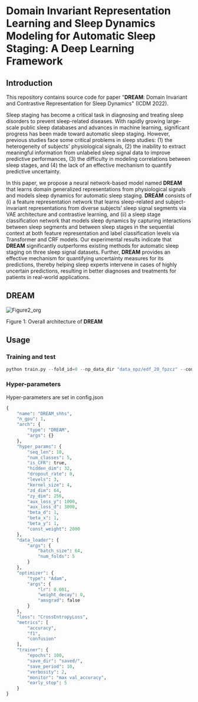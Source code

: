 # Domain Invariant Representation Learning and Sleep Dynamics Modeling for Automatic Sleep Staging: A Deep Learning Framework

## Introduction
This repository contains source code for paper "**DREAM**: Domain Invariant and Contrastive Representation for Sleep Dynamics" (ICDM 2022).

Sleep staging has become a critical task in diagnosing and treating sleep disorders to prevent sleep-related diseases. With rapidly growing large-scale public sleep databases and advances in machine learning, significant progress has been made toward automatic sleep staging. However, previous studies face some critical problems in sleep studies: (1) the heterogeneity of subjects' physiological signals, (2) the inability to extract meaningful information from unlabeled sleep signal data to improve predictive performances, (3) the difficulty in modeling correlations between sleep stages, and (4) the lack of an effective mechanism to quantify predictive uncertainty.

In this paper, we propose a neural network-based model named **DREAM** that learns domain generalized representations from physiological signals and models sleep dynamics for automatic sleep staging. **DREAM** consists of (i) a feature representation network that learns sleep-related and subject-invariant  representations from diverse subjects’ sleep signal segments via VAE architecture and contrastive learning, and (ii) a sleep stage classification network that models sleep dynamics by capturing interactions between sleep segments and between sleep stages in the sequential context at both feature representation and label classification levels via Transformer and CRF models. Our experimental results indicate that **DREAM** significantly outperforms existing methods for automatic sleep staging on three sleep signal datasets. Further, **DREAM** provides an effective mechanism for quantifying uncertainty measures for its predictions, thereby helping sleep experts intervene in cases of highly uncertain predictions, resulting in better diagnoses and treatments for patients in real-world applications.




## DREAM
![Figure2_org](https://user-images.githubusercontent.com/39074545/208546254-11d0bcb9-a573-43ab-9ef6-6039760112bc.png)


Figure 1: Overall architecture of **DREAM**



## Usage

### Training and test
```python 
python train.py --fold_id=0 --np_data_dir "data_npz/edf_20_fpzcz" --config "config.json"
```

### Hyper-parameters
Hyper-parameters are set in config.json
```python 
{
    "name": "DREAM_shhs",
    "n_gpu": 1,
    "arch": {
        "type": "DREAM",
        "args": {}
    },
    "hyper_params": {
        "seq_len": 10,
        "num_classes": 5,
        "is_CFR": true,
        "hidden_dim": 32,
        "dropout_rate": 0,
        "levels": 3,
        "kernel_size": 4,
        "zd_dim": 64,
        "zy_dim": 256,
        "aux_loss_y": 1000,
        "aux_loss_d": 3000,
        "beta_d": 1,
        "beta_x": 1,
        "beta_y": 1,
        "const_weight": 2000
    },
    "data_loader": {
        "args": {
            "batch_size": 64,
            "num_folds": 5
        }
    },
    "optimizer": {
        "type": "Adam",
        "args": {
            "lr": 0.001,
            "weight_decay": 0,
            "amsgrad": false
        }
    },
    "loss": "CrossEntropyLoss",
    "metrics": [
        "accuracy",
        "f1",
        "confusion"
    ],
    "trainer": {
        "epochs": 100,
        "save_dir": "saved/",
        "save_period": 10,
        "verbosity": 2,
        "monitor": "max val_accuracy",
        "early_stop": 5
    }
}
```
